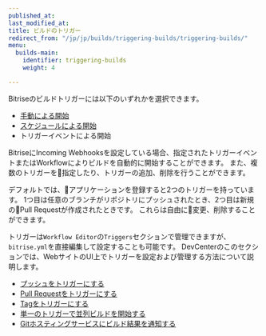 ```yaml
---
published_at:
last_modified_at:
title: ビルドのトリガー
redirect_from: "/jp/jp/builds/triggering-builds/triggering-builds/"
menu:
  builds-main:
    identifier: triggering-builds
    weight: 4

---
```

Bitriseのビルドトリガーには以下のいずれかを選択できます。

- [手動による開始](/jp/builds/triggering-builds/starting-builds-manually/)
- [スケジュールによる開始](/jp/builds/scheduling-builds/)
- トリガーイベントによる開始

BitriseにIncoming Webhooksを設定している場合、指定されたトリガーイベントまたはWorkflowによりビルドを自動的に開始することができます。
また、複数のトリガーを指定したり、トリガーの追加、削除を行うことができます。

デフォルトでは、アプリケーションを登録すると2つのトリガーを持っています。
1つ目は任意のブランチがリポジトリにプッシュされたとき、2つ目は新規のPull Requestが作成されたときです。
これらは自由に変更、削除することができます。

トリガーは`Workflow Editor`の`Triggers`セクションで管理できますが、`bitrise.yml`を直接編集して設定することも可能です。
DevCenterのこのセクションでは、WebサイトのUI上でトリガーを設定および管理する方法について説明します。

- [プッシュをトリガーにする](/jp/builds/triggering-builds/trigger-code-push)
- [Pull Requestをトリガーにする](/jp/builds/triggering-builds/trigger-pull-request)
- [Tagをトリガーにする](/jp/builds/triggering-builds/trigger-git-tags)
- [単一のトリガーで並列ビルドを開始する](/jp/builds/triggering-builds/trigger-multiple-workflows)
- [Gitホスティングサービスにビルド結果を通知する](/jp/builds/triggering-builds/status-reporting)